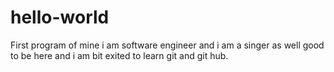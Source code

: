 # hello-world
First program of mine
i am software engineer and i am a singer as well
good to be here and i am bit exited to learn git and git hub.
